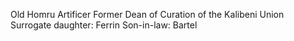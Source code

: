Old Homru Artificer
Former Dean of Curation of the Kalibeni Union
Surrogate daughter: Ferrin
Son-in-law: Bartel
